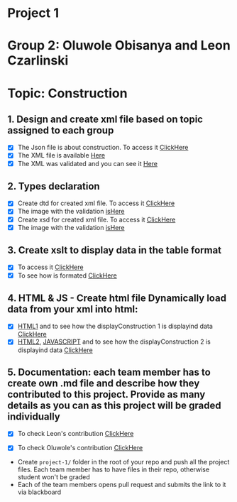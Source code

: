 # Project 1
# Group 2: Oluwole Obisanya and Leon Czarlinski
# Topic: Construction


## 1. Design and create xml file based on topic assigned to each group
 - [X] The Json file is about construction. To access it [ClickHere](construction.json)
 - [X] The XML file is available [Here](construction.xml)
 - [X] The XML was validated and you can see it [Here](XML_Validation.png)

## 2. Types declaration
 - [X] Create dtd for created xml file. To access it [ClickHere](construction_with_dtd.xml)
 - [X] The image with the validation [isHere](DTD_Validation.png)
 - [X] Create xsd for created xml file. To access it [ClickHere](construction.xsd)
 - [X] The image with the validation [isHere](XSD_Validation.png)

## 3. Create xslt to display data in the table format
 - [X] To access it [ClickHere](construction.xml)
 - [X] To see how is formated [ClickHere](XML_Visualization.png)

## 4. HTML & JS - Create html file Dynamically load data from your xml into html:
 - [X] [HTML1](displayConstruction.html) and to see how the displayConstruction 1 is displayind data [ClickHere](/displayConstruction.png)
 - [X] [HTML2](/displayConstruction2/displayConstruction2.html), [JAVASCRIPT](/displayConstruction2/script.js) and to see how the displayConstruction 2 is displayind data [ClickHere](/displayConstruction2.png)
 
## 5. Documentation: each team member has to create own .md file and describe how they contributed to this project. Provide as many details as you can as this project will be graded individually
 - [X] To check Leon's contribution [ClickHere](/leonCzarlinski.md) 
 - [X] To check Oluwole's contribution [ClickHere](/oluwoleObisanya.md)


- Create `project-1/` folder in the root of your repo and push all the project files. Each team member has to have files in their repo, otherwise student won't be graded
- Each of the team members opens pull request and submits the link to it via blackboard